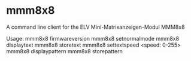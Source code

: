 # mmm8x8
A command line client for the ELV Mini-Matrixanzeigen-Modul MMM8x8

Usage: mmm8x8 <serial device> firmwareversion
       mmm8x8 <serial device> setnormalmode
       mmm8x8 <serial device> displaytext <text>
       mmm8x8 <serial device> storetext <text>
       mmm8x8 <serial device> settextspeed <speed: 0-255>
       mmm8x8 <serial device> displaypattern <inputfile>
       mmm8x8 <serial device> storepattern <inputfile>


